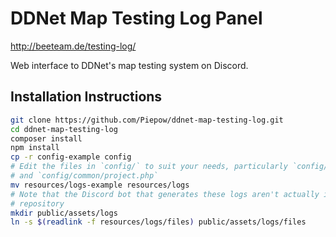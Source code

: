 # DDNet Map Testing Log Panel

http://beeteam.de/testing-log/

Web interface to DDNet's map testing system on Discord.

## Installation Instructions

```sh
git clone https://github.com/Piepow/ddnet-map-testing-log.git
cd ddnet-map-testing-log
composer install
npm install
cp -r config-example config
# Edit the files in `config/` to suit your needs, particularly `config/app.php`
# and `config/common/project.php`
mv resources/logs-example resources/logs
# Note that the Discord bot that generates these logs aren't actually in this
# repository
mkdir public/assets/logs
ln -s $(readlink -f resources/logs/files) public/assets/logs/files
```

